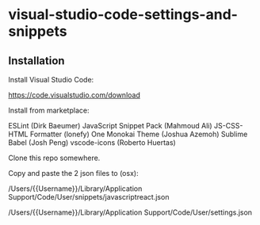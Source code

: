 visual-studio-code-settings-and-snippets
======================

## Installation ##
Install Visual Studio Code:

https://code.visualstudio.com/download

Install from marketplace:

ESLint (Dirk Baeumer)
JavaScript Snippet Pack (Mahmoud Ali)
JS-CSS-HTML Formatter (lonefy)
One Monokai Theme (Joshua Azemoh)
Sublime Babel (Josh Peng)
vscode-icons (Roberto Huertas)

Clone this repo somewhere.

Copy and paste the 2 json files to (osx):

/Users/{{Username}}/Library/Application Support/Code/User/snippets/javascriptreact.json

/Users/{{Username}}/Library/Application Support/Code/User/settings.json